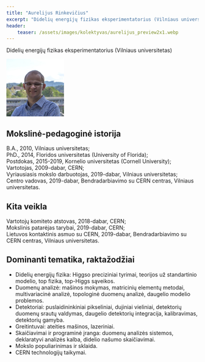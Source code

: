 ```yaml
---
title: "Aurelijus Rinkevičius"
excerpt: "Didelių energijų fizikas eksperimentatorius (Vilniaus universitetas)"
header:
    teaser: /assets/images/kolektyvas/aurelijus_preview2x1.webp
---
```

Didelių energijų fizikas eksperimentatorius (Vilniaus universitetas)

<img src="/assets/images/kolektyvas/aurelijus.webp"
    alt="Aurelijus Rinkevicius"
    width="30%"/>


## Mokslinė-pedagoginė istorija

B.A., 2010, Vilniaus universitetas;<br/>
PhD., 2014, Floridos universitetas (University of Florida);<br/>
Postdokas, 2015-2019, Kornelio universitetas (Cornell University);<br/>
Vartotojas, 2009-dabar, CERN;<br/>
Vyriausiasis mokslo darbuotojas, 2019-dabar, Vilniaus universitetas;<br/>
Centro vadovas, 2019-dabar, Bendradarbiavimo su CERN centras, Vilniaus universitetas.


## Kita veikla

Vartotojų komiteto atstovas, 2018-dabar, CERN;<br/>
Mokslinis patarėjas tarybai, 2019-dabar, CERN;<br/>
Lietuvos kontaktinis asmuo su CERN, 2019-dabar, Bendradarbiavimo su CERN centras, Vilniaus universitetas.<br/>



## Dominanti tematika, raktažodžiai

* Didelių energijų fizika: Higgso preciziniai tyrimai, teorijos už standartinio
modelio, top fizika, top-Higgs sąveikos.
* Duomenų analizė: mašinos mokymas, matricinių elementų metodai, multivariacinė
analizė, topologinė duomenų analizė, daugelio modelio problemos.
* Detektoriai: puslaidininkiniai pikseliniai, dujiniai vieliniai, detektorių
duomenų srautų valdymas, daugelio detektorių integracija, kalibravimas, 
detektorių gamyba.
* Greitintuvai: ateities mašinos, lazeriniai.
* Skaičiavimai ir programinė įranga: duomenų analizės sistemos, deklaratyvi 
analizės kalba, didelio našumo skaičiavimai.
* Mokslo populiarinimas ir sklaida.
* CERN technologijų taikymai.
